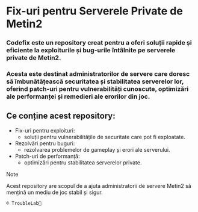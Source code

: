 # Fix-uri pentru Serverele Private de Metin2
### Codefix este un repository creat pentru a oferi soluții rapide și eficiente la exploiturile și bug-urile întâlnite pe serverele private de Metin2. 
### Acesta este destinat administratorilor de servere care doresc să îmbunătățească securitatea și stabilitatea serverelor lor, oferind patch-uri pentru vulnerabilități cunoscute, optimizări ale performanței și remedieri ale erorilor din joc.

## Ce conține acest repository:
- Fix-uri pentru exploituri:
  - soluții pentru vulnerabilitățile de securitate care pot fi exploatate.
- Rezolvări pentru buguri:
  - rezolvarea problemelor de gameplay și erori ale serverului.
- Patch-uri de performanță:
  - optimizări pentru stabilitatea serverelor private.


> [!NOTE]
> Acest repository are scopul de a ajuta administratorii de servere Metin2 să mențină un mediu de joc stabil și sigur.

`© TroubleLab🧪`
